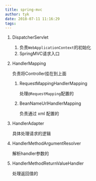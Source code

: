 ```yaml
---
title: spring-mvc
author: tyk
date: 2018-07-11 11:16:29
tags:
---
```


1. DispatcherServlet 

    1. 负责`WebApplicationContext`的初始化
    2. SpringMVC请求入口

2. HandlerMapping  

    负责将Controller挂在到上面

    1. RequestMappingHandlerMapping

        处理`@RequestMapping`配置的

    2. BeanNameUrlHandlerMapping

        负责通过 xml 配置的

3. HandlerAdapter 

    具体处理请求的逻辑

4. HandlerMethodArgumentResolver

    解析handler参数的

5. HandlerMethodReturnValueHandler

    处理返回值的


